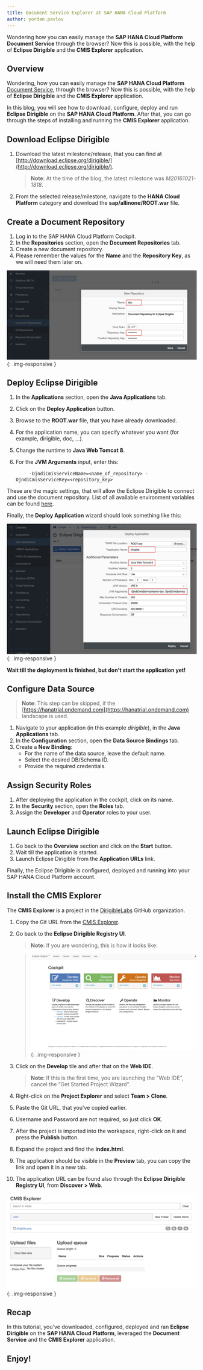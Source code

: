 ```yaml
---
title: Document Service Explorer at SAP HANA Cloud Platform
author: yordan.pavlov
---
```



Wondering how you can easily manage the **SAP HANA Cloud Platform Document Service** through the browser? Now this is possible, with the help of **Eclipse Dirigible** and the **CMIS Explorer** application.

## Overview

Wondering, how you can easily manage the **SAP HANA Cloud Platform** [Document Service](https://help.hana.ondemand.com/help/frameset.htm?e60b7e45bb57101487a881c7c5487778.html), through the browser? Now this is possible, with the help of **Eclipse Dirigible** and the **CMIS Explorer** application.

In this blog, you will see how to download, configure, deploy and run **Eclipse Dirigible** on the **SAP HANA Cloud Platform**. After that, you can go through the steps of installing and running the **CMIS Explorer** application.

## Download Eclipse Dirigible

1. Download the latest milestone/release, that you can find at [http://download.eclipse.org/dirigible/](http://download.eclipse.org/dirigible/).

   >**Note**: At the time of the blog, the latest milestone was *M20161021-1818*.

2. From the selected release/milestone, navigate to the **HANA Cloud Platform** category and download the **sap/allinone/ROOT.war** file.

## Create a Document Repository

1. Log in to the SAP HANA Cloud Platform Cockpit.
2. In the **Repositories** section, open the **Document Repositories** tab.
3. Create a new document repository.
4. Please remember the values for the **Name** and the **Repository Key**, as we will need them later on.

![Create a Document Repository](/img/posts/20161103-0/1-create-document-repository.png){: .img-responsive }

## Deploy Eclipse Dirigible

1. In the **Applications** section, open the **Java Applications** tab.
2. Click on the **Deploy Application** button.
3. Browse to the **ROOT.war** file, that you have already downloaded.
4. For the application name, you can specify whatever you want (for example, dirigible, doc, …).
5. Change the runtime to **Java Web Tomcat 8**.
6. For the **JVM Arguments** input, enter this:
			
			-DjndiCmisServiceName=<name_of_repository> -DjndiCmisServiceKey=<repository_key>

These are the magic settings, that will allow the Eclipse Dirigible to connect and use the document repository. List of all available environment variables can be found [here](www.dirigible.io/help/setup_env_vars.html).

Finally, the **Deploy Application** wizard should look something like this:

![Deploy Application](/img/posts/20161103-0/2-deploy-application.png){: .img-responsive }

**Wait till the deployment is finished, but don't start the application yet!**

## Configure Data Source

>**Note**: This step can be skipped, if the [https://hanatrial.ondemand.com](https://hanatrial.ondemand.com) landscape is used.

1. Navigate to your application (in this example *dirigible*), in the **Java Applications** tab.
2. In the **Configuration** section, open the **Data Source Bindings** tab.
3. Create a **New Binding**:
	* For the name of the data source, leave the default name.
	* Select the desired DB/Schema ID.
	* Provide the required credentials.

## Assign Security Roles

1. After deploying the application in the cockpit, click on its name.
2. In the **Security** section, open the **Roles** tab.
3. Assign the **Developer** and **Operator** roles to your user.

## Launch Eclipse Dirigible

1. Go back to the **Overview** section and click on the **Start** button.
2. Wait till the application is started.
3. Launch Eclipse Dirigible from the **Application URLs** link.

Finally, the Eclipse Dirigible is configured, deployed and running into your SAP HANA Cloud Platform account.

## Install the CMIS Explorer

The **CMIS Explorer** is a project in the [DirigibleLabs](github.com/dirigiblelabs) GitHub organization.

1. Copy the Git URL from the [CMIS Explorer](https://github.com/dirigiblelabs/sample_cmis_explorer).
2. Go back to the **Eclipse Dirigible Registry UI**.

   >**Note**: If you are wondering, this is how it looks like:

   >![Registry UI](/img/posts/20161103-0/3-registry-ui.png){: .img-responsive }

3. Click on the **Develop** tile and after that on the **Web IDE**.

   >**Note**: If this is the first time, you are launching the "Web IDE", cancel the “Get Started Project Wizard”.

4. Right-click on the **Project Explorer** and select **Team > Clone**.
5. Paste the Git URL, that you’ve copied earlier.
6. Username and Password are not required, so just click **OK**.
7. After the project is imported into the workspace, right-click on it and press the **Publish** button.
8. Expand the project and find the **index.html**.
9. The application should be visible in the **Preview** tab, you can copy the link and open it in a new tab.
10. The application URL can be found also through the **Eclipse Dirigible Registry UI**, from **Discover > Web**.

![Registry UI](/img/posts/20161103-0/4-cmis-explorer.png){: .img-responsive }

## Recap

In this tutorial, you've downloaded, configured, deployed and ran **Eclipse Dirigible** on the **SAP HANA Cloud Platform**, leveraged the **Document Service** and the **CMIS Explorer** application.

## Enjoy!
